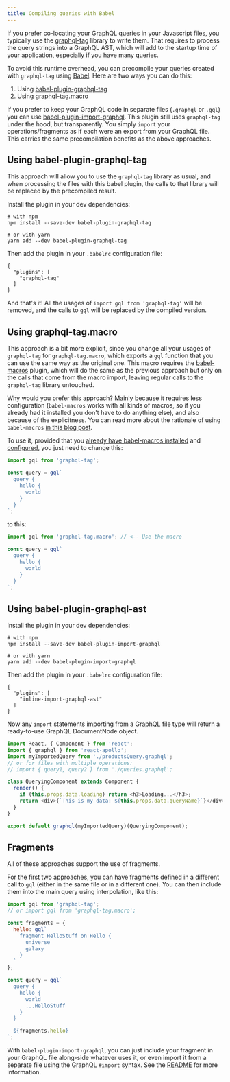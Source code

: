 ```yaml
---
title: Compiling queries with Babel
---
```


If you prefer co-locating your GraphQL queries in your Javascript files, you typically use the [graphql-tag](https://github.com/apollographql/graphql-tag) library to write them. That requires to process the query strings into a GraphQL AST, which will add to the startup time of your application, especially if you have many queries.

To avoid this runtime overhead, you can precompile your queries created with `graphql-tag` using [Babel](http://babeljs.io/). Here are two ways you can do this:

1. Using [babel-plugin-graphql-tag](#using-babel-plugin-graphql-tag)
2. Using [graphql-tag.macro](#using-graphql-tagmacro)

If you prefer to keep your GraphQL code in separate files (`.graphql` or `.gql`) you can use [babel-plugin-import-graphql](https://github.com/detrohutt/babel-plugin-import-graphql). This plugin still uses `graphql-tag` under the hood, but transparently. You simply `import` your operations/fragments as if each were an export from your GraphQL file. This carries the same precompilation benefits as the above approaches.

## Using babel-plugin-graphql-tag

This approach will allow you to use the `graphql-tag` library as usual, and when processing the files with this babel plugin, the calls to that library will be replaced by the precompiled result.

Install the plugin in your dev dependencies:

```
# with npm
npm install --save-dev babel-plugin-graphql-tag

# or with yarn
yarn add --dev babel-plugin-graphql-tag
```

Then add the plugin in your `.babelrc` configuration file:

```
{
  "plugins": [
    "graphql-tag"
  ]
}
```

And that's it! All the usages of `import gql from 'graphql-tag'` will be removed, and the calls to `gql` will be replaced by the compiled version.

## Using graphql-tag.macro

This approach is a bit more explicit, since you change all your usages of `graphql-tag` for `graphql-tag.macro`, which exports a `gql` function that you can use the same way as the original one. This macro requires the [babel-macros](https://github.com/kentcdodds/babel-macros) plugin, which will do the same as the previous approach but only on the calls that come from the macro import, leaving regular calls to the `graphql-tag` library untouched.

Why would you prefer this approach? Mainly because it requires less configuration (`babel-macros` works with all kinds of macros, so if you already had it installed you don't have to do anything else), and also because of the explicitness. You can read more about the rationale of using `babel-macros` [in this blog post](http://babeljs.io/blog/2017/09/11/zero-config-with-babel-macros).

To use it, provided that you [already have babel-macros installed](https://github.com/kentcdodds/babel-macros#installation) and [configured](https://github.com/kentcdodds/babel-macros/blob/master/other/docs/user.md), you just need to change this:

```js
import gql from 'graphql-tag';

const query = gql`
  query {
    hello {
      world
    }
  }
`;
```

to this:

```js
import gql from 'graphql-tag.macro'; // <-- Use the macro

const query = gql`
  query {
    hello {
      world
    }
  }
`;
```

## Using babel-plugin-graphql-ast

Install the plugin in your dev dependencies:

```
# with npm
npm install --save-dev babel-plugin-import-graphql

# or with yarn
yarn add --dev babel-plugin-import-graphql
```

Then add the plugin in your `.babelrc` configuration file:

```
{
  "plugins": [
    "inline-import-graphql-ast"
  ]
}
```

Now any `import` statements importing from a GraphQL file type will return a ready-to-use GraphQL DocumentNode object.

```javascript
import React, { Component } from 'react';
import { graphql } from 'react-apollo';
import myImportedQuery from './productsQuery.graphql';
// or for files with multiple operations:
// import { query1, query2 } from './queries.graphql';

class QueryingComponent extends Component {
  render() {
    if (this.props.data.loading) return <h3>Loading...</h3>;
    return <div>{`This is my data: ${this.props.data.queryName}`}</div>;
  }
}

export default graphql(myImportedQuery)(QueryingComponent);
```

## Fragments

All of these approaches support the use of fragments.

For the first two approaches, you can have fragments defined in a different call to `gql` (either in the same file or in a different one). You can then include them into the main query using interpolation, like this:

```js
import gql from 'graphql-tag';
// or import gql from 'graphql-tag.macro';

const fragments = {
  hello: gql`
    fragment HelloStuff on Hello {
      universe
      galaxy
    }
  `
};

const query = gql`
  query {
    hello {
      world
      ...HelloStuff
    }
  }

  ${fragments.hello}
`;
```

With `babel-plugin-import-graphql`, you can just include your fragment in your GraphQL file along-side whatever uses it, or even import it from a separate file using the GraphQL `#import` syntax. See the [README](https://github.com/detrohutt/babel-plugin-import-graphql) for more information.
